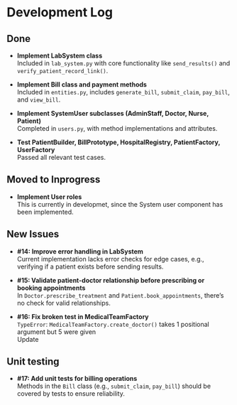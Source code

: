 # Development Log

## Done

- **Implement LabSystem class**  
  Included in `lab_system.py` with core functionality like `send_results()` and `verify_patient_record_link()`.

- **Implement Bill class and payment methods**  
  Included in `entities.py`, includes `generate_bill`, `submit_claim`, `pay_bill`, and `view_bill`.

- **Implement SystemUser subclasses (AdminStaff, Doctor, Nurse, Patient)**  
  Completed in `users.py`, with method implementations and attributes.

- **Test PatientBuilder, BillPrototype, HospitalRegistry, PatientFactory, UserFactory**  
  Passed all relevant test cases.
##

## Moved to Inprogress

- **Implement User roles**    
  This is currently in developmet, since the System user component has been implemented.
##

## New Issues

- **#14: Improve error handling in LabSystem**  
  Current implementation lacks error checks for edge cases, e.g., verifying if a patient exists before sending results.
  
- **#15: Validate patient-doctor relationship before prescribing or booking appointments**  
  In `Doctor.prescribe_treatment` and `Patient.book_appointments`, there’s no check for valid relationships.

- **#16: Fix broken test in MedicalTeamFactory**  
  `TypeError`: `MedicalTeamFactory.create_doctor()` takes 1 positional argument but 5 were given  
  Update
  

## Unit testing
  

- **#17: Add unit tests for billing operations**  
  Methods in the `Bill` class (e.g., `submit_claim`, `pay_bill`) should be covered by tests to ensure reliability.


